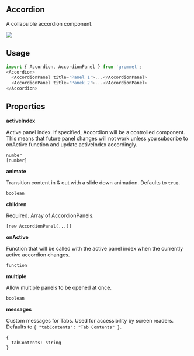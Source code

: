## Accordion
A collapsible accordion component.

[![](https://codesandbox.io/static/img/play-codesandbox.svg)](https://codesandbox.io/s/github/grommet/grommet-sandbox?initialpath=accordion&module=%2Fsrc%2FAccordion.js)
## Usage

```javascript
import { Accordion, AccordionPanel } from 'grommet';
<Accordion>
  <AccordionPanel title='Panel 1'>...</AccordionPanel>
  <AccordionPanel title='Panek 2'>...</AccordionPanel>
</Accordion>
```

## Properties

**activeIndex**

Active panel index. If specified, Accordion will be a controlled component. This means that future
panel changes will not work unless you subscribe to onActive function and update activeIndex
accordingly.

```
number
[number]
```

**animate**

Transition content in & out with a slide down animation. Defaults to `true`.

```
boolean
```

**children**

Required. Array of AccordionPanels.

```
[new AccordionPanel(...)]
```

**onActive**

Function that will be called with the active panel index when the currently active
accordion changes.

```
function
```

**multiple**

Allow multiple panels to be opened at once.

```
boolean
```

**messages**

Custom messages for Tabs. Used for accessibility by screen readers. Defaults to `{
  "tabContents": "Tab Contents"
}`.

```
{
  tabContents: string
}
```
  